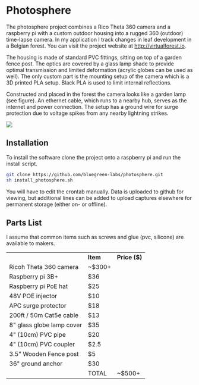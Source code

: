 # Photosphere

The photosphere project combines a Rico Theta 360 camera and a raspberry pi with a custom outdoor housing into a rugged 360 (outdoor) time-lapse camera. In my application I track changes in leaf development in a Belgian forest. You can visit the project website at http://virtualforest.io.

The housing is made of standard PVC fittings, sitting on top of a garden fence post. The optics are covered by a glass lamp shade to provide optimal transmission and limited deformation (acrylic globes can be used as well). The only custom part is the mounting setup of the camera which is a 3D printed PLA setup. Black PLA is used to limit internal reflections.

Constructed and placed in the forest the camera looks like a garden lamp (see figure). An ethernet cable, which runs to a nearby hub, serves as the internet and power connection. The setup has a ground wire for surge protection due to voltage spikes from any nearby lightning strikes.

<img src="http://virtualforest.io/img/featured.jpg">

## Installation

To install the software clone the project onto a raspberry pi and run the install script.

```bash
git clone https://github.com/bluegreen-labs/photosphere.git
sh install_photosphere.sh
```
You will have to edit the crontab manually. Data is uploaded to github for viewing, but additional lines can be added to upload captures elsewhere for permanent storage (either on- or offline).

## Parts List

I assume that common items such as screws and glue (pvc, silicone) are available to makers.

<table style="width:80%">
<tbody>
<tr>
<td></td>
<td><b>Item</b></td>
<td><b>Price ($)</b></td>
</tr>
<tr>
<td>Ricoh Theta 360 camera</td>
<td>~$300+</td>
</tr>
<tr>
<td>Raspberry pi 3B+</td>
<td>$36</td>
</tr>
<tr>
<td>Raspberry pi PoE hat</td>
<td>$25</td>
</tr>
<tr>
<td>48V POE injector</td>
<td>$10</td>
</tr>
<tr>
<td>APC surge protector</td>
<td>$18</td>
</tr>
<tr>
<td>200ft / 50m Cat5e cable</td>
<td>$13</td>
</tr>
<tr>
<td>8" glass globe lamp cover</td>
<td>$35</td>
</tr>
<tr>
<td>4" (10cm) PVC pipe</td>
<td>$20</td>
</tr>
<tr>
<td>4" (10cm) PVC coupler</td>
<td>$2.5</td>
</tr>
<tr>
<td>3.5" Wooden Fence post</td>
<td>$5</td>
</tr>
<tr>
<td>36" ground anchor</td>
<td>$30</td>
</tr>

<tr>
<td></td>
<td>TOTAL</td>
<td>~$500+</td>
</tr>
</tbody>
</table>
